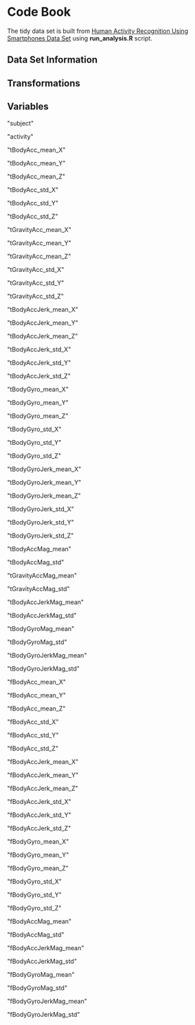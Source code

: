 Code Book
=================
The tidy data set is built from [Human Activity Recognition Using Smartphones Data Set](http://archive.ics.uci.edu/ml/datasets/Human+Activity+Recognition+Using+Smartphones) using **run_analysis.R** script.

## Data Set Information

## Transformations

## Variables

"subject"

"activity"

"tBodyAcc_mean_X"

"tBodyAcc_mean_Y" 

"tBodyAcc_mean_Z" 

"tBodyAcc_std_X" 

"tBodyAcc_std_Y" 

"tBodyAcc_std_Z" 

"tGravityAcc_mean_X" 

"tGravityAcc_mean_Y" 

"tGravityAcc_mean_Z" 

"tGravityAcc_std_X" 

"tGravityAcc_std_Y" 

"tGravityAcc_std_Z" 

"tBodyAccJerk_mean_X" 

"tBodyAccJerk_mean_Y" 

"tBodyAccJerk_mean_Z" 

"tBodyAccJerk_std_X" 

"tBodyAccJerk_std_Y" 

"tBodyAccJerk_std_Z" 

"tBodyGyro_mean_X" 

"tBodyGyro_mean_Y" 

"tBodyGyro_mean_Z" 

"tBodyGyro_std_X" 

"tBodyGyro_std_Y" 

"tBodyGyro_std_Z" 

"tBodyGyroJerk_mean_X" 

"tBodyGyroJerk_mean_Y" 


"tBodyGyroJerk_mean_Z" 

"tBodyGyroJerk_std_X" 

"tBodyGyroJerk_std_Y" 

"tBodyGyroJerk_std_Z" 

"tBodyAccMag_mean" 

"tBodyAccMag_std" 

"tGravityAccMag_mean" 

"tGravityAccMag_std" 

"tBodyAccJerkMag_mean" 

"tBodyAccJerkMag_std" 

"tBodyGyroMag_mean" 

"tBodyGyroMag_std" 

"tBodyGyroJerkMag_mean" 

"tBodyGyroJerkMag_std" 

"fBodyAcc_mean_X" 

"fBodyAcc_mean_Y" 

"fBodyAcc_mean_Z" 

"fBodyAcc_std_X" 

"fBodyAcc_std_Y" 

"fBodyAcc_std_Z" 

"fBodyAccJerk_mean_X" 

"fBodyAccJerk_mean_Y" 

"fBodyAccJerk_mean_Z" 

"fBodyAccJerk_std_X" 

"fBodyAccJerk_std_Y" 

"fBodyAccJerk_std_Z" 

"fBodyGyro_mean_X" 

"fBodyGyro_mean_Y" 

"fBodyGyro_mean_Z" 

"fBodyGyro_std_X" 

"fBodyGyro_std_Y" 

"fBodyGyro_std_Z" 

"fBodyAccMag_mean" 

"fBodyAccMag_std" 

"fBodyAccJerkMag_mean" 

"fBodyAccJerkMag_std" 

"fBodyGyroMag_mean" 

"fBodyGyroMag_std" 

"fBodyGyroJerkMag_mean" 

"fBodyGyroJerkMag_std"